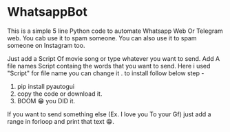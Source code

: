 # WhatsappBot
This is a simple 5 line Python code to automate Whatsapp Web Or Telegram web. You cab use it to spam someone.
You can also use it to spam someone on Instagram too.

Just add a Script Of movie song or type whatever you want to send.
Add A file names Script containg the words that you want to send.
Here i used "Script" for file name you can change it .
to install follow below step -
1. pip install pyautogui
2. copy the code or download it.
3. BOOM 😁 you DID it.

If you want to send something else (Ex. I love you To your Gf)
just add a range in forloop and print that text 😁.

